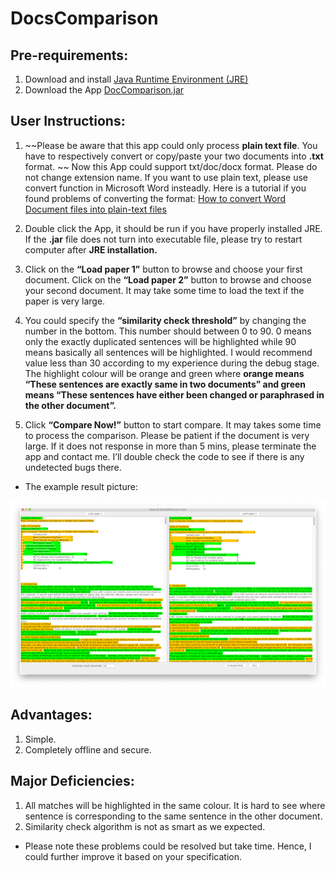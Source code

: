 # DocsComparison
## Pre-requirements:
1. Download and install [Java Runtime Environment (JRE)](https://www.java.com/en/download/)
2. Download the App [DocComparison.jar](https://drive.google.com/open?id=1fy8ri37NjXHdgrG4Ch635OpEt-gJkQ_j)

## User Instructions:
1. ~~Please be aware that this app could only process **plain text file**. You have to respectively convert or copy/paste your two documents into **.txt** format. ~~
Now this App could support txt/doc/docx format. Please do not change extension name. If you want to use plain text, please use convert function in Microsoft Word insteadly. Here is a tutorial if you found problems of converting the format: [How to convert Word Document files into plain-text files](https://wmtang.org/2008/01/11/how-to-convert-word-document-files-into-plain-text-files/)

2. Double click the App, it should be run if you have properly installed JRE. If the **.jar** file does not turn into executable file, please try to restart computer after **JRE installation.**
3. Click on the **“Load paper 1”** button to browse and choose your first document. Click on the **“Load paper 2”** button to browse and choose your second document. It may take some time to load the text if the paper is very large.
4. You could specify the **“similarity check threshold”** by changing the number in the bottom. This number should between 0 to 90. 0 means only the exactly duplicated sentences will be highlighted while 90 means basically all sentences will be highlighted. I would recommend value less than 30 according to my experience during the debug stage. The highlight colour will be orange and green where **orange means “These sentences are exactly same in two documents” and green means “These sentences have either been changed or paraphrased in the other document”.**
5. Click **“Compare Now!”** button to start compare. It may takes some time to process the comparison. Please be patient if the document is very large. If it does not response in more than 5 mins, please terminate the app and contact me. I’ll double check the code to see if there is any undetected bugs there.
+ The example result picture:

![example pic](https://github.com/hyphenzhao/DocsComparison/blob/master/demopic2.png)

## Advantages:
1. Simple.
2. Completely offline and secure. 

## Major Deficiencies:
1. All matches will be highlighted in the same colour. It is hard to see where sentence is corresponding to the same sentence in the other document.
2. Similarity check algorithm is not as smart as we expected. 
+ Please note these problems could be resolved but take time. Hence, I could further improve it based on your specification.
